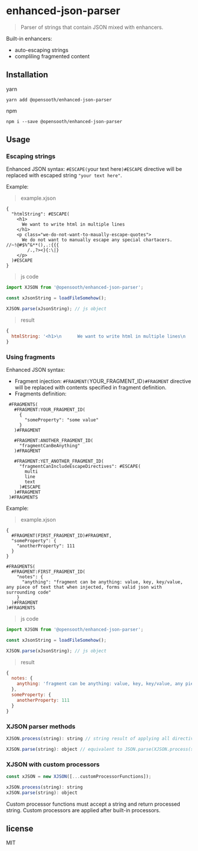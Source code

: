 # enhanced-json-parser

> Parser of strings that contain JSON mixed with enhancers.

Built-in enhancers:
 - auto-escaping strings
 - compliling fragmented content

## Installation

yarn
```
yarn add @opensooth/enhanced-json-parser
```

npm
```
npm i --save @opensooth/enhanced-json-parser
```

## Usage

### Escaping strings

Enhanced JSON syntax: `#ESCAPE(`your text here`)#ESCAPE` directive will be replaced with escaped string `"your text here"`.

Example:

> example.xjson
```
{
  "htmlString": #ESCAPE(
    <h1>
      We want to write html in multiple lines
    </h1>
    <p class="we-do-not-want-to-maually-escape-quotes">
      We do not want to manually escape any special chartacers. //~!@#$%^&**(),.:{{{
        /.,?><}{:\|}   
    </p>
  )#ESCAPE
}
```

> js code
```js
import XJSON from '@opensooth/enhanced-json-parser';

const xJsonString = loadFileSomehow();

XJSON.parse(xJsonString); // js object
```

> result
```js
{
  htmlString: '<h1>\n      We want to write html in multiple lines\n    </h1>\n    <p class=\"we-do-not-want-to-maually-escape-quotes\">\n      We do not want to manually escape any special chartacers. //~!@#$%^&**(),.:{{{\n        /.,?><}{:\\|}   \n    </p>'
}
```

### Using fragments

Enhanced JSON syntax:

 - Fragment injection: `#FRAGMENT(`YOUR_FRAGMENT_ID`)#FRAGMENT` directive will be replaced with contents specified in fragment definition.
 - Fragments definition:

 ```
  #FRAGMENTS(
    #FRAGMENT:YOUR_FRAGMENT_ID(
      {
        "someProperty": "some value"
      }
    )#FRAGMENT

    #FRAGMENT:ANOTHER_FRAGMENT_ID(
      "fragmentCanBeAnything"
    )#FRAGMENT

    #FRAGMENT:YET_ANOTHER_FRAGMENT_ID(
      "fragmentCanIncludeEscapeDirectives": #ESCAPE(
        multi
        line
        text
      )#ESCAPE
    )#FRAGMENT
  )#FRAGMENTS
 ```

Example:

> example.xjson
```
{
  #FRAGMENT(FIRST_FRAGMENT_ID)#FRAGMENT,
  "someProperty": {
    "anotherProperty": 111
  }
}

#FRAGMENTS(
  #FRAGMENT:FIRST_FRAGMENT_ID(
    "notes": {
      "anything": "fragment can be anything: value, key, key/value, any piece of text that when injected, forms valid json with surrounding code"
    }
  )#FRAGMENT
)#FRAGMENTS

```

> js code
```js
import XJSON from '@opensooth/enhanced-json-parser';

const xJsonString = loadFileSomehow();

XJSON.parse(xJsonString); // js object
```

> result
```js
{
  notes: {
    anything: 'fragment can be anything: value, key, key/value, any piece of text that when injected, forms valid json with surrounding code'
  },
  someProperty: {
    anotherProperty: 111
  }
}
```

### XJSON parser methods

```js
XJSON.process(string): string // string result of applying all directives
```

```js
XJSON.parse(string): object // equivalent to JSON.parse(XJSON.process(string))
```

### XJSON with custom processors

```js
const xJSON = new XJSON([...customProcessorFunctions]);

xJSON.process(string): string
xJSON.parse(string): object
```

Custom processor functions must accept a string and return processed string. Custom processors are applied after built-in processors.

## license

MIT
